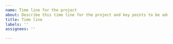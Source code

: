 ```yaml
---
name: Time line for the project
about: Describe this time line for the project and key points to be addressed
title: Time line
labels: ''
assignees: ''

---
```



